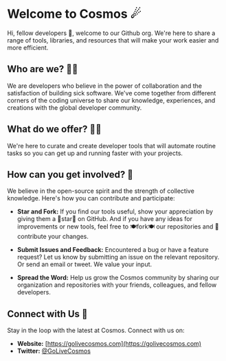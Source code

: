 # Welcome to Cosmos ☄

Hi, fellow developers 👋, welcome to our Github org. We're here to share a range of tools, libraries, and resources that will make your work easier and more efficient.

## Who are we? 🙋‍♀️

We are developers who believe in the power of collaboration and the satisfaction of building sick software. We've come together from different corners of the coding universe to share our knowledge, experiences, and creations with the global developer community.

## What do we offer? 👩‍💻

We're here to curate and create developer tools that will automate routine tasks so you can get up and running faster with your projects.

## How can you get involved? 🙌

We believe in the open-source spirit and the strength of collective knowledge. Here's how you can contribute and participate:

- **Star and Fork:** If you find our tools useful, show your appreciation by giving them a 🌟star🌟 on GitHub. And if you have any ideas for improvements or new tools, feel free to 🍽️fork🍽️ our repositories and 🌈 contribute your changes.

- **Submit Issues and Feedback:** Encountered a bug or have a feature request? Let us know by submitting an issue on the relevant repository. Or send an email or tweet. We value your input.

- **Spread the Word:** Help us grow the Cosmos community by sharing our organization and repositories with your friends, colleagues, and fellow developers.

## Connect with Us 🍿

Stay in the loop with the latest at Cosmos. Connect with us on:

- **Website:** [https://golivecosmos.com](https://golivecosmos.com)
- **Twitter:** [@GoLiveCosmos](https://twitter.com/GoLiveCosmos)
